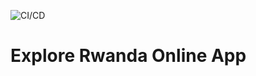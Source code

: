 ![CI/CD](https://github.com/cniyindagiriye/explore-rwanda-online-frontend/workflows/CI/CD/badge.svg)

# Explore Rwanda Online App
